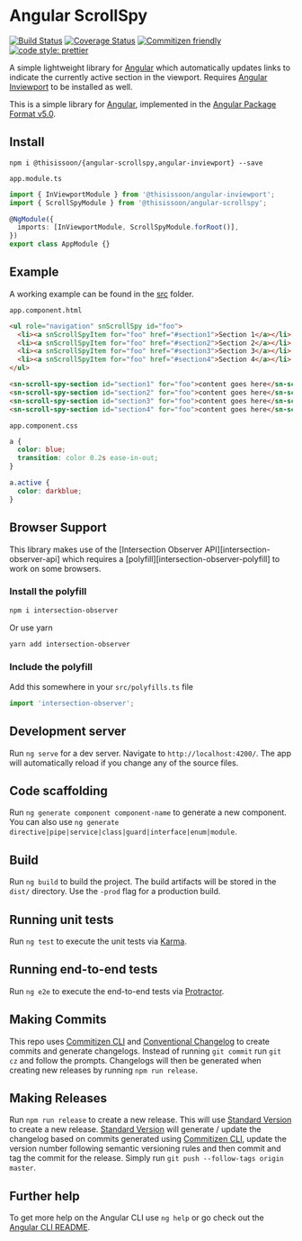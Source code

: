 # Angular ScrollSpy

[![Build Status][circle-badge]][circle-badge-url]
[![Coverage Status][coveralls-badge]][coveralls-badge-url]
[![Commitizen friendly][commitizen-badge]][commitizen]
[![code style: prettier][prettier-badge]][prettier-badge-url]

A simple lightweight library for [Angular][angular] which automatically updates links to indicate the currently active section in the viewport. Requires [Angular Inviewport][angular-inviewport] to be installed as well.

This is a simple library for [Angular][angular], implemented in the [Angular Package Format v5.0](https://docs.google.com/document/d/1CZC2rcpxffTDfRDs6p1cfbmKNLA6x5O-NtkJglDaBVs/edit#heading=h.k0mh3o8u5hx).

## Install

`npm i @thisissoon/{angular-scrollspy,angular-inviewport} --save`

`app.module.ts`

```ts
import { InViewportModule } from '@thisissoon/angular-inviewport';
import { ScrollSpyModule } from '@thisissoon/angular-scrollspy';

@NgModule({
  imports: [InViewportModule, ScrollSpyModule.forRoot()],
})
export class AppModule {}
```

## Example

A working example can be found in the [src](https://github.com/thisissoon/angular-scrollspy/tree/master/src) folder.

`app.component.html`

```html
<ul role="navigation" snScrollSpy id="foo">
  <li><a snScrollSpyItem for="foo" href="#section1">Section 1</a></li>
  <li><a snScrollSpyItem for="foo" href="#section2">Section 2</a></li>
  <li><a snScrollSpyItem for="foo" href="#section3">Section 3</a></li>
  <li><a snScrollSpyItem for="foo" href="#section4">Section 4</a></li>
</ul>

<sn-scroll-spy-section id="section1" for="foo">content goes here</sn-scroll-spy-section>
<sn-scroll-spy-section id="section2" for="foo">content goes here</sn-scroll-spy-section>
<sn-scroll-spy-section id="section3" for="foo">content goes here</sn-scroll-spy-section>
<sn-scroll-spy-section id="section4" for="foo">content goes here</sn-scroll-spy-section>
```

`app.component.css`

```css
a {
  color: blue;
  transition: color 0.2s ease-in-out;
}

a.active {
  color: darkblue;
}
```

## Browser Support

This library makes use of the [Intersection Observer API][intersection-observer-api] which requires a [polyfill][intersection-observer-polyfill] to work on some browsers.

### Install the polyfill

```bash
npm i intersection-observer
```

Or use yarn

```bash
yarn add intersection-observer
```

### Include the polyfill

Add this somewhere in your `src/polyfills.ts` file

```ts
import 'intersection-observer';
```

## Development server

Run `ng serve` for a dev server. Navigate to `http://localhost:4200/`. The app will automatically reload if you change any of the source files.

## Code scaffolding

Run `ng generate component component-name` to generate a new component. You can also use `ng generate directive|pipe|service|class|guard|interface|enum|module`.

## Build

Run `ng build` to build the project. The build artifacts will be stored in the `dist/` directory. Use the `-prod` flag for a production build.

## Running unit tests

Run `ng test` to execute the unit tests via [Karma](https://karma-runner.github.io).

## Running end-to-end tests

Run `ng e2e` to execute the end-to-end tests via [Protractor](http://www.protractortest.org/).

## Making Commits

This repo uses [Commitizen CLI][commitizen] and [Conventional Changelog][conventional-changelog] to create commits and generate changelogs. Instead of running `git commit` run `git cz` and follow the prompts. Changelogs will then be generated when creating new releases by running `npm run release`.

## Making Releases

Run `npm run release` to create a new release. This will use [Standard Version][standard-version] to create a new release. [Standard Version][standard-version] will generate / update the changelog based on commits generated using [Commitizen CLI][commitizen], update the version number following semantic versioning rules and then commit and tag the commit for the release. Simply run `git push --follow-tags origin master`.

## Further help

To get more help on the Angular CLI use `ng help` or go check out the [Angular CLI README](https://github.com/angular/angular-cli/blob/master/README.md).

[circle-badge]: https://https://circleci.com/gh/thisissoon/angular-scrollspy.svg?style=sheild
[circle-badge-url]: https://https://circleci.com/gh/thisissoon/angular-scrollspy
[coveralls-badge]: https://coveralls.io/repos/github/thisissoon/angular-scrollspy/badge.svg?branch=master
[coveralls-badge-url]: https://coveralls.io/github/thisissoon/angular-scrollspy?branch=master
[angular]: https://angular.io/
[angular-inviewport]: https://github.com/thisissoon/angular-inviewport/
[prettier-badge]: https://img.shields.io/badge/code_style-prettier-ff69b4.svg?style=shield
[prettier-badge-url]: https://github.com/prettier/prettier
[conventional-changelog]: https://github.com/conventional-changelog/conventional-changelog
[commitizen]: http://commitizen.github.io/cz-cli/
[commitizen-badge]: https://img.shields.io/badge/commitizen-friendly-brightgreen.svg
[standard-version]: https://github.com/conventional-changelog/standard-version
